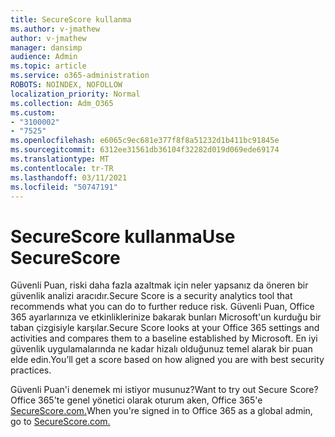 ```yaml
---
title: SecureScore kullanma
ms.author: v-jmathew
author: v-jmathew
manager: dansimp
audience: Admin
ms.topic: article
ms.service: o365-administration
ROBOTS: NOINDEX, NOFOLLOW
localization_priority: Normal
ms.collection: Adm_O365
ms.custom:
- "3100002"
- "7525"
ms.openlocfilehash: e6065c9ec681e377f8f8a51232d1b411bc91845e
ms.sourcegitcommit: 6312ee31561db36104f32282d019d069ede69174
ms.translationtype: MT
ms.contentlocale: tr-TR
ms.lasthandoff: 03/11/2021
ms.locfileid: "50747191"
---
```

# <a name="use-securescore"></a><span data-ttu-id="7f753-102">SecureScore kullanma</span><span class="sxs-lookup"><span data-stu-id="7f753-102">Use SecureScore</span></span>

<span data-ttu-id="7f753-103">Güvenli Puan, riski daha fazla azaltmak için neler yapsanız da öneren bir güvenlik analizi aracıdır.</span><span class="sxs-lookup"><span data-stu-id="7f753-103">Secure Score is a security analytics tool that recommends what you can do to further reduce risk.</span></span> <span data-ttu-id="7f753-104">Güvenli Puan, Office 365 ayarlarınıza ve etkinliklerinize bakarak bunları Microsoft'un kurduğu bir taban çizgisiyle karşılar.</span><span class="sxs-lookup"><span data-stu-id="7f753-104">Secure Score looks at your Office 365 settings and activities and compares them to a baseline established by Microsoft.</span></span> <span data-ttu-id="7f753-105">En iyi güvenlik uygulamalarında ne kadar hizalı olduğunuz temel alarak bir puan elde edin.</span><span class="sxs-lookup"><span data-stu-id="7f753-105">You’ll get a score based on how aligned you are with best security practices.</span></span>

<span data-ttu-id="7f753-106">Güvenli Puan'i denemek mi istiyor musunuz?</span><span class="sxs-lookup"><span data-stu-id="7f753-106">Want to try out Secure Score?</span></span> <span data-ttu-id="7f753-107">Office 365'te genel yönetici olarak oturum aken, Office 365'e [SecureScore.com.](https://securescore.office.com/)</span><span class="sxs-lookup"><span data-stu-id="7f753-107">When you're signed in to Office 365 as a global admin, go to [SecureScore.com.](https://securescore.office.com/)</span></span>
